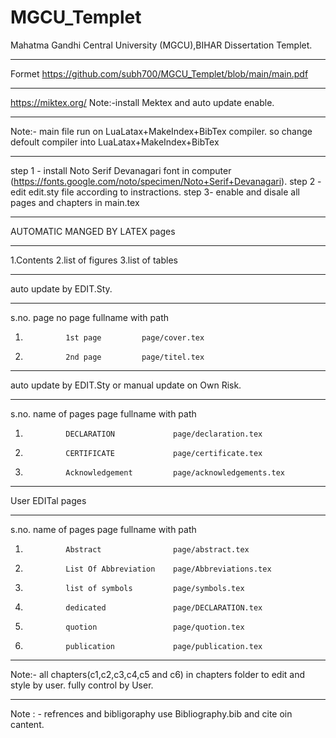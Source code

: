 # MGCU_Templet
Mahatma Gandhi Central University (MGCU),BIHAR Dissertation Templet.

______________________________________________________________________________________________________________



Formet https://github.com/subh700/MGCU_Templet/blob/main/main.pdf

_______________________________________________________________________________________________________________________

https://miktex.org/
Note:-install Mektex and auto update enable.
____________________________________________________________________________________________________________________
Note:- main file run on LuaLatax+MakeIndex+BibTex compiler. so change defoult compiler into LuaLatax+MakeIndex+BibTex

______________________________________________________________________________________________________________________
step 1 - install Noto Serif Devanagari font in computer (https://fonts.google.com/noto/specimen/Noto+Serif+Devanagari).
step 2 - edit edit.sty file according to instractions.
step 3- enable and disale all pages and chapters in main.tex


___________________________________________________
AUTOMATIC MANGED BY LATEX pages
_____________________________________________________
1.Contents
2.list of figures
3.list of tables

_____________________________________________________
auto update by EDIT.Sty.
_____________________________________________________
s.no.           page no          page fullname with path
1.              1st page         page/cover.tex
2.              2nd page         page/titel.tex


_____________________________________________________
auto update by EDIT.Sty or manual update on Own Risk.
_____________________________________________________
s.no.           name of pages           page fullname with path
1.              DECLARATION             page/declaration.tex
2.              CERTIFICATE             page/certificate.tex
3.              Acknowledgement         page/acknowledgements.tex


___________________________________________________________
User EDITal pages
___________________________________________________________
s.no.           name of pages           page fullname with path
1.              Abstract                page/abstract.tex
2.              List Of Abbreviation    page/Abbreviations.tex
3.              list of symbols         page/symbols.tex
4.              dedicated               page/DECLARATION.tex
5.              quotion                 page/quotion.tex
6.              publication             page/publication.tex


__________________________________________________________________________________________________________________
Note:- all chapters(c1,c2,c3,c4,c5 and c6) in chapters folder to edit and style by user. fully  control by User.
_________________________________________________________________________________________________________________
Note : - refrences and bibligoraphy use Bibliography.bib and cite oin cantent.
